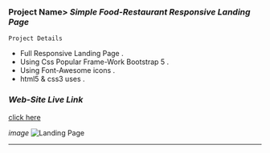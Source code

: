### Project Name>   _Simple Food-Restaurant Responsive Landing Page_

``` Project Details ```
- Full Responsive Landing Page .
- Using Css Popular Frame-Work Bootstrap 5 .
- Using Font-Awesome icons .
- html5 & css3 uses .

### _Web-Site Live Link_
[click here](http://192.168.0.103:5500/index.html)

_image_
![Landing Page](images/markDwon/Responsive.PNG)

---